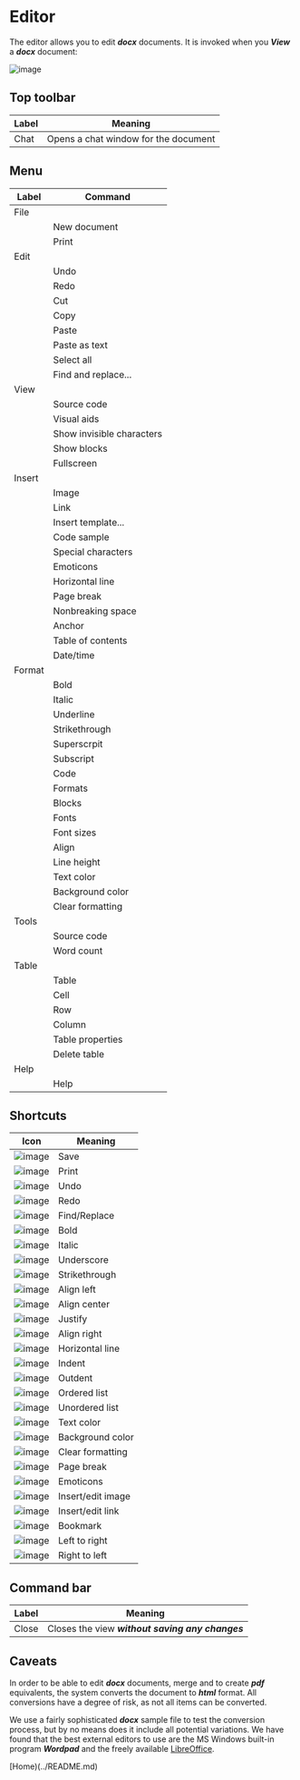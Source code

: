 # Editor

The editor allows you to edit ***docx*** documents.  It is invoked when you ***View*** a ***docx*** document:

![image](/help/info/images/edit1.png)

## Top toolbar

|Label|Meaning|
|-|-|
|Chat|Opens a chat window for the document|

## Menu

|Label|Command|
|-|-|
|File||
||New document|
||Print|
|Edit||
||Undo|
||Redo|
||Cut|
||Copy|
||Paste|
||Paste as text|
||Select all|
||Find and replace...|
|View||
||Source code|
||Visual aids|
||Show invisible characters|
||Show blocks|
||Fullscreen|
|Insert||
||Image|
||Link|
||Insert template...|
||Code sample|
||Special characters|
||Emoticons|
||Horizontal line|
||Page break|
||Nonbreaking space|
||Anchor|
||Table of contents|
||Date/time|
|Format||
||Bold|
||Italic|
||Underline|
||Strikethrough|
||Superscrpit|
||Subscript|
||Code|
||Formats|
||Blocks|
||Fonts|
||Font sizes|
||Align|
||Line height|
||Text color|
||Background color|
||Clear formatting|
|Tools||
||Source code|
||Word count|
|Table||
||Table|
||Cell|
||Row|
||Column|
||Table properties|
||Delete table|
|Help||
||Help|


## Shortcuts

|Icon|Meaning|
|-|-|
|![image](/help/info/images/tm_save.svg)|Save|
|![image](/help/info/images/tm_print.svg)|Print|
|![image](/help/info/images/tm_undo.svg)|Undo|
|![image](/help/info/images/tm_redo.svg)|Redo|
|![image](/help/info/images/tm_search.svg)|Find/Replace|
|![image](/help/info/images/tm_bold.svg)|Bold|
|![image](/help/info/images/tm_italic.svg)|Italic|
|![image](/help/info/images/tm_under.svg)|Underscore|
|![image](/help/info/images/tm_strike.svg)|Strikethrough|
|![image](/help/info/images/tm_aleft.svg)|Align left|
|![image](/help/info/images/tm_acenter.svg)|Align center|
|![image](/help/info/images/tm_ajust.svg)|Justify|
|![image](/help/info/images/tm_aright.svg)|Align right|
|![image](/help/info/images/tm_horz.svg)|Horizontal line|
|![image](/help/info/images/tm_indent.svg)|Indent|
|![image](/help/info/images/tm_outdent.svg)|Outdent|
|![image](/help/info/images/tm_listorder.svg)|Ordered list|
|![image](/help/info/images/tm_lunorder.svg)|Unordered list|
|![image](/help/info/images/tm_ctext.svg)|Text color|
|![image](/help/info/images/tm_cback.svg)|Background color|
|![image](/help/info/images/tm_remfmt.svg)|Clear formatting|
|![image](/help/info/images/tm_pagebreak.svg)|Page break|
|![image](/help/info/images/tm_emoji.svg)|Emoticons|
|![image](/help/info/images/tm_image.svg)|Insert/edit image|
|![image](/help/info/images/tm_link.svg)|Insert/edit link|
|![image](/help/info/images/tm_bm.svg)|Bookmark|
|![image](/help/info/images/tm_ltr.svg)|Left to right|
|![image](/help/info/images/tm_rtl.svg)|Right to left|

## Command bar

|Label|Meaning|
|-|-|
|Close|Closes the view ***without saving any changes***|

## Caveats

In order to be able to edit ***docx*** documents, merge and to create ***pdf*** equivalents, the system converts the document
to ***html*** format.  All conversions have a degree of risk, as not all items can be converted.

We use a fairly sophisticated ***docx*** sample file to test the conversion process, but by no means does it include
all potential variations.  We have found that the best external editors to use are the MS Windows built-in program 
***Wordpad*** and the freely available [LibreOffice](https://www.libreoffice.org/).

[Home)(../README.md)

